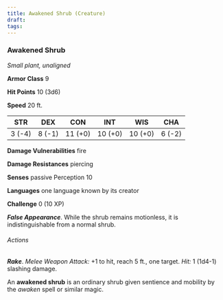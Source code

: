 ```yaml
---
title: Awakened Shrub (Creature)
draft: 
tags:
---
```


### Awakened Shrub

*Small plant, unaligned*

**Armor Class** 9

**Hit Points** 10 (3d6)

**Speed** 20 ft.

| STR    | DEX    | CON     | INT     | WIS     | CHA    |
|--------|--------|---------|---------|---------|--------|
| 3 (-4) | 8 (-1) | 11 (+0) | 10 (+0) | 10 (+0) | 6 (-2) |

**Damage Vulnerabilities** fire

**Damage Resistances** piercing

**Senses** passive Perception 10

**Languages** one language known by its creator

**Challenge** 0 (10 XP)

***False Appearance***. While the shrub remains motionless, it is indistinguishable from a normal shrub.

###### Actions

***Rake***. *Melee Weapon Attack:* +1 to hit, reach 5 ft., one target. *Hit:* 1 (1d4-1) slashing damage.

An **awakened shrub** is an ordinary shrub given sentience and mobility by the *awaken* spell or similar magic.